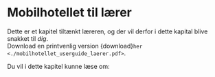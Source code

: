 # Mobilhotellet til lærer

Dette er et kapitel tiltænkt læreren, og der vil derfor i dette kapital blive snakket til *dig*. <br>
Download en printvenlig version {download}`her <./mobilhotellet_userguide_laerer.pdf>`.

Du vil i dette kapitel kunne læse om:

```{tableofcontents}
```
